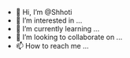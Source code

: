 - 👋 Hi, I’m @Shhoti
- 👀 I’m interested in ...
- 🌱 I’m currently learning ...
- 💞️ I’m looking to collaborate on ...
- 📫 How to reach me ...

<!---
Shhoti/Shhoti is a ✨ special ✨ repository because its `README.md` (this file) appears on your GitHub profile.
You can click the Preview link to take a look at your changes.
--->

